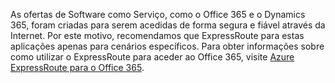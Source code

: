As ofertas de Software como Serviço, como o Office 365 e o Dynamics 365, foram criadas para serem acedidas de forma segura e fiável através da Internet. Por este motivo, recomendamos que ExpressRoute para estas aplicações apenas para cenários específicos. Para obter informações sobre como utilizar o ExpressRoute para aceder ao Office 365, visite [Azure ExpressRoute para o Office 365](http://aka.ms/ExpressRouteOffice365).
